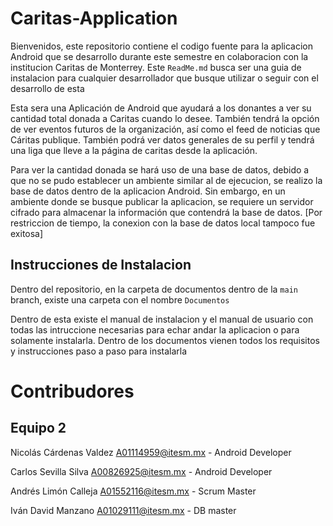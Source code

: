 # Caritas-Application
Bienvenidos, este repositorio contiene el codigo fuente para la aplicacion Android que se desarrollo durante este semestre en colaboracion con la institucion Caritas de Monterrey. Este `ReadMe.md` busca ser una guia de instalacion para cualquier desarrollador que busque utilizar o seguir con el desarrollo de esta



Esta sera una Aplicación de Android que ayudará a los donantes a ver su cantidad total donada a Caritas cuando lo desee. También tendrá la opción de ver eventos futuros de la organización, así como el feed de noticias que Cáritas publique. También podrá ver datos generales de su perfil y tendrá una liga que lleve a la página de caritas desde la aplicación.

Para ver la cantidad donada se hará uso de una base de datos, debido a que no se pudo establecer un ambiente similar al de ejecucion, se realizo la base de datos dentro de la aplicacion Android. Sin embargo, en un ambiente donde se busque publicar la aplicacion, se requiere un servidor cifrado para almacenar la información que contendrá la base de datos. [Por restriccion de tiempo, la conexion con la base de datos local tampoco fue exitosa]




## Instrucciones de Instalacion

Dentro del repositorio, en la carpeta de documentos dentro de la `main` branch, existe una carpeta con el nombre `Documentos`

Dentro de esta existe el manual de instalacion y el manual de usuario con todas las intruccione necesarias para echar andar la aplicacion o para solamente instalarla. Dentro de los documentos vienen todos los requisitos y instrucciones paso a paso para instalarla


# Contribudores
## Equipo 2

Nicolás Cárdenas Valdez A01114959@itesm.mx - Android Developer


Carlos Sevilla Silva A00826925@itesm.mx - Android Developer


Andrés Limón Calleja A01552116@itesm.mx - Scrum Master


Iván David Manzano A01029111@itesm.mx - DB master
